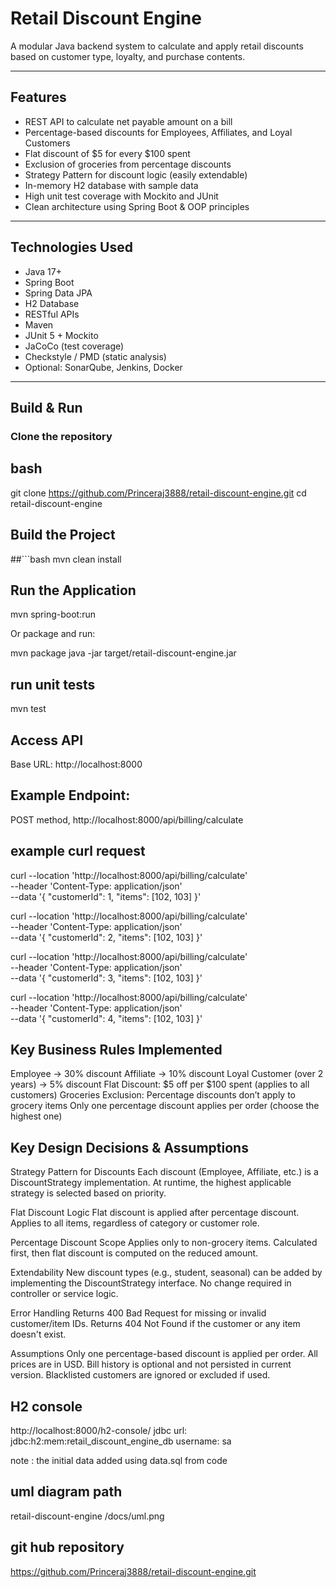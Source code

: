 # Retail Discount Engine

A modular Java backend system to calculate and apply retail discounts based on customer type, loyalty, and purchase contents.

---

## Features

- REST API to calculate net payable amount on a bill
- Percentage-based discounts for Employees, Affiliates, and Loyal Customers
- Flat discount of $5 for every $100 spent
- Exclusion of groceries from percentage discounts
- Strategy Pattern for discount logic (easily extendable)
- In-memory H2 database with sample data
- High unit test coverage with Mockito and JUnit
- Clean architecture using Spring Boot & OOP principles

---

## Technologies Used

- Java 17+
- Spring Boot
- Spring Data JPA
- H2 Database
- RESTful APIs
- Maven
- JUnit 5 + Mockito
- JaCoCo (test coverage)
- Checkstyle / PMD (static analysis)
- Optional: SonarQube, Jenkins, Docker

---

## Build & Run

### Clone the repository
## bash
git clone https://github.com/Princeraj3888/retail-discount-engine.git
cd retail-discount-engine

## Build the Project
##```bash
mvn clean install

## Run the Application
mvn spring-boot:run

Or package and run:

mvn package
java -jar target/retail-discount-engine.jar

## run unit tests 
mvn test

## Access API
Base URL: http://localhost:8000

## Example Endpoint:
POST method, 
http://localhost:8000/api/billing/calculate

## example curl request
curl --location 'http://localhost:8000/api/billing/calculate' \
--header 'Content-Type: application/json' \
--data '{
  "customerId": 1,
  "items": [102, 103]
}'

curl --location 'http://localhost:8000/api/billing/calculate' \
--header 'Content-Type: application/json' \
--data '{
"customerId": 2,
"items": [102, 103]
}'

curl --location 'http://localhost:8000/api/billing/calculate' \
--header 'Content-Type: application/json' \
--data '{
"customerId": 3,
"items": [102, 103]
}'

curl --location 'http://localhost:8000/api/billing/calculate' \
--header 'Content-Type: application/json' \
--data '{
"customerId": 4,
"items": [102, 103]
}'

## Key Business Rules Implemented
Employee → 30% discount
Affiliate → 10% discount
Loyal Customer (over 2 years) → 5% discount
Flat Discount: $5 off per $100 spent (applies to all customers)
Groceries Exclusion: Percentage discounts don’t apply to grocery items
Only one percentage discount applies per order (choose the highest one)

## Key Design Decisions & Assumptions
Strategy Pattern for Discounts
Each discount (Employee, Affiliate, etc.) is a DiscountStrategy implementation.
At runtime, the highest applicable strategy is selected based on priority.

Flat Discount Logic
Flat discount is applied after percentage discount.
Applies to all items, regardless of category or customer role.

Percentage Discount Scope
Applies only to non-grocery items.
Calculated first, then flat discount is computed on the reduced amount.

Extendability
New discount types (e.g., student, seasonal) can be added by implementing the DiscountStrategy interface.
No change required in controller or service logic.

Error Handling
Returns 400 Bad Request for missing or invalid customer/item IDs.
Returns 404 Not Found if the customer or any item doesn't exist.

Assumptions
Only one percentage-based discount is applied per order.
All prices are in USD.
Bill history is optional and not persisted in current version.
Blacklisted customers are ignored or excluded if used.


## H2 console
http://localhost:8000/h2-console/
jdbc url: jdbc:h2:mem:retail_discount_engine_db
username: sa

note : the initial data added using data.sql from code

## uml diagram path 
retail-discount-engine
/docs/uml.png

## git hub repository
https://github.com/Princeraj3888/retail-discount-engine.git